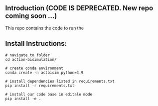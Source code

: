 ## Introduction (CODE IS DEPRECATED. New repo coming soon ...)
This repo contains the code to run the

## Install Instructions:

	# navigate to folder
	cd action-bisimulation/

	# create conda environment
	conda create -n actbisim python=3.9

	# install dependencies listed in requirements.txt
	pip install -r requirements.txt

	# install our code base in editale mode
	pip install -e .


<!-- - conda install pytorch torchvision torchaudio pytorch-cuda=11.8 -c pytorch -c nvidia
- conda install -c conda-forge gym
- conda install -c conda-forge matplotlib
- conda install -c conda-forge tqdm
- conda install -c conda-forge h5py
- conda install -c anaconda pyyaml
- pip install -e .
- pip install tianshou
- cd nav2d_representation/nav2d_gymnasium
- pip install -e . -->
